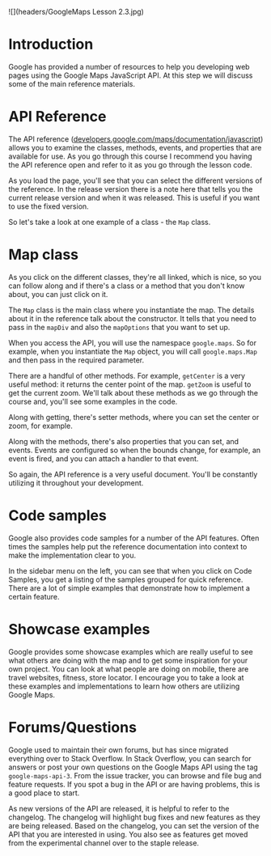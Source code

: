 ![](headers/GoogleMaps Lesson 2.3.jpg)
# Introduction

Google has provided a number of resources to help you developing web pages using the Google Maps JavaScript API. At this step we will discuss some of the main reference materials.

# API Reference

The API reference ([developers.google.com/maps/documentation/javascript](https://developers.google.com/maps/documentation/javascript/)) allows you to examine the classes, methods, events, and properties that are available for use. As you go through this course I recommend you having the API reference open and refer to it as you go through the lesson code.

As you load the page, you'll see that you can select the different versions of the reference. In the release version there is a note here that tells you the current release version and when it was released. This is useful if you want to use the fixed version.

So let's take a look at one example of a class - the `Map` class.

# Map class

As you click on the different classes, they're all linked, which is nice, so you can follow along and if there's a class or a method that you don't know about, you can just click on it.

The `Map` class is the main class where you instantiate the map. The details about it in the reference talk about the constructor. It tells that you need to pass in the `mapDiv` and also the `mapOptions` that you want to set up.

When you access the API, you will use the namespace `google.maps`. So for example, when you instantiate the `Map` object, you will call `google.maps.Map` and then pass in the required parameter.

There are a handful of other methods. For example, `getCenter` is a very useful method: it returns the center point of the map. `getZoom` is useful to get the current zoom. We'll talk about these methods as we go through the course and, you'll see some examples in the code.

Along with getting, there's setter methods, where you can set the center or zoom, for example.

Along with the methods, there's also properties that you can set, and events. Events are configured so when the bounds change, for example, an event is fired, and you can attach a handler to that event.

So again, the API reference is a very useful document. You'll be constantly utilizing it throughout your development.

# Code samples

Google also provides code samples for a number of the API features. Often times the samples help put the reference documentation into context to make the implementation clear to you.

In the sidebar menu on the left, you can see that when you click on Code Samples, you get a listing of the samples grouped for quick reference. There are a lot of simple examples that demonstrate how to implement a certain feature.

# Showcase examples

Google provides some showcase examples which are really useful to see what others are doing with the map and to get some inspiration for your own project. You can look at what people are doing on mobile, there are travel websites, fitness, store locator. I encourage you to take a look at these examples and implementations to learn how others are utilizing Google Maps.

# Forums/Questions

Google used to maintain their own forums, but has since migrated everything over to Stack Overflow. In Stack Overflow, you can search for answers or post your own questions on the Google Maps API using the tag `google-maps-api-3`. From the issue tracker, you can browse and file bug and feature requests. If you spot a bug in the API or are having problems, this is a good place to start.

As new versions of the API are released, it is helpful to refer to the changelog. The changelog will highlight bug fixes and new features as they are being released. Based on the changelog, you can set the version of the API that you are interested in using. You also see as features get moved from the experimental channel over to the staple release.